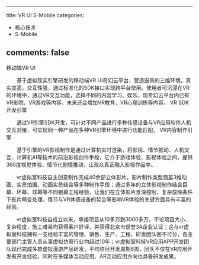 
---
title: VR UI S-Mobile
categories:
- 核心技术
- S-Mobile

comments: false
---


移动端VR UI

　　基于虚拟现实引擎研发的移动端VR UI奇幻云平台，营造逼真的三维环境，真实度高，交互性强，通过标准化的SDK接口实现跨平台使用。使用者可沉浸在VR的环境中，通过VR交互功能，选择不同的内容学习、娱乐。现奇幻云平台内已有VR影院、VR游戏等内容，未来还会增加VR教育、VR心理训练等内容。
VR SDK开发引擎

　　通过VR引擎SDK开发，可针对不同产品进行多种传感设备与VR应用软件人机交互对接，可实现同一种产品在多种VR引擎环境中进行功能匹配。
VR内容制作引擎

　　基于引擎的VR影视制作是通过计算机实时渲染，将影视、情节推动、人机交互、计算机AI等技术的前沿影视创作手段，它介于游戏体验、影视体验之间，提供360度视觉体验、情节化剧情推动，让观众真正融入影视作品中。

　　vr虚拟室科技自主创意制作完成40余部立体影片，影片制作类型涵盖3维动画、实景拍摄、动画实景结合等多种制作手段；通过多年的立体影视制作结合巨幕、环幕、球幕等不同银幕工程经验，让我们在立体影片景深控制、复杂放映条件下影片畸变处理、情节与VR体感设备的契合等影响VR体验的关键方面具有丰富的经验。

　　vr虚拟室科技自成立以来，承接项目从10多万到3000多万，不论项目大小、复杂程度，施工难易均获得客户好评，并获得北京市信誉3A企业认证；这与vr虚拟室科技拥有一支经验丰富的管理、销售、生产、工程、研发团队密不可分，各主要部门主管人员从事虚拟仿真行业均超过10年；vr虚拟室科技VR应用APP开发团队现已完成多款虚拟漫游产品研发，平均项目开发周期6周，团队不仅在VR应用开发有开发经验，同时在多媒体互动应用、AR互动应用方向也具备研发成果。